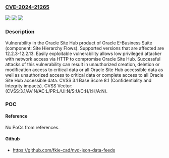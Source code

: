 ### [CVE-2024-21265](https://cve.mitre.org/cgi-bin/cvename.cgi?name=CVE-2024-21265)
![](https://img.shields.io/static/v1?label=Product&message=Oracle%20Site%20Hub&color=blue)
![](https://img.shields.io/static/v1?label=Version&message=12.2.3%3C%3D%2012.2.13%20&color=brighgreen)
![](https://img.shields.io/static/v1?label=Vulnerability&message=Easily%20exploitable%20vulnerability%20allows%20low%20privileged%20attacker%20with%20network%20access%20via%20HTTP%20to%20compromise%20Oracle%20Site%20Hub.%20%20Successful%20attacks%20of%20this%20vulnerability%20can%20result%20in%20%20unauthorized%20creation%2C%20deletion%20or%20modification%20access%20to%20critical%20data%20or%20all%20Oracle%20Site%20Hub%20accessible%20data%20as%20well%20as%20%20unauthorized%20access%20to%20critical%20data%20or%20complete%20access%20to%20all%20Oracle%20Site%20Hub%20accessible%20data.&color=brighgreen)

### Description

Vulnerability in the Oracle Site Hub product of Oracle E-Business Suite (component: Site Hierarchy Flows).  Supported versions that are affected are 12.2.3-12.2.13. Easily exploitable vulnerability allows low privileged attacker with network access via HTTP to compromise Oracle Site Hub.  Successful attacks of this vulnerability can result in  unauthorized creation, deletion or modification access to critical data or all Oracle Site Hub accessible data as well as  unauthorized access to critical data or complete access to all Oracle Site Hub accessible data. CVSS 3.1 Base Score 8.1 (Confidentiality and Integrity impacts).  CVSS Vector: (CVSS:3.1/AV:N/AC:L/PR:L/UI:N/S:U/C:H/I:H/A:N).

### POC

#### Reference
No PoCs from references.

#### Github
- https://github.com/fkie-cad/nvd-json-data-feeds

